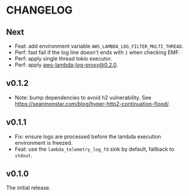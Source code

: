 # CHANGELOG

## Next

- Feat: add environment variable `AWS_LAMBDA_LOG_FILTER_MULTI_THREAD`.
- Perf: fast fail if the log line doesn't ends with `}` when checking EMF.
- Perf: apply single thread tokio executor.
- Perf: apply aws-lambda-log-proxy@0.2.0.

## v0.1.2

- Note: bump dependencies to avoid h2 vulnerability. See https://seanmonstar.com/blog/hyper-http2-continuation-flood/.

## v0.1.1

- Fix: ensure logs are processed before the lambda execution environment is freezed.
- Feat: use the `lambda_telemetry_log_fd` sink by default, fallback to `stdout`.

## v0.1.0

The initial release.
